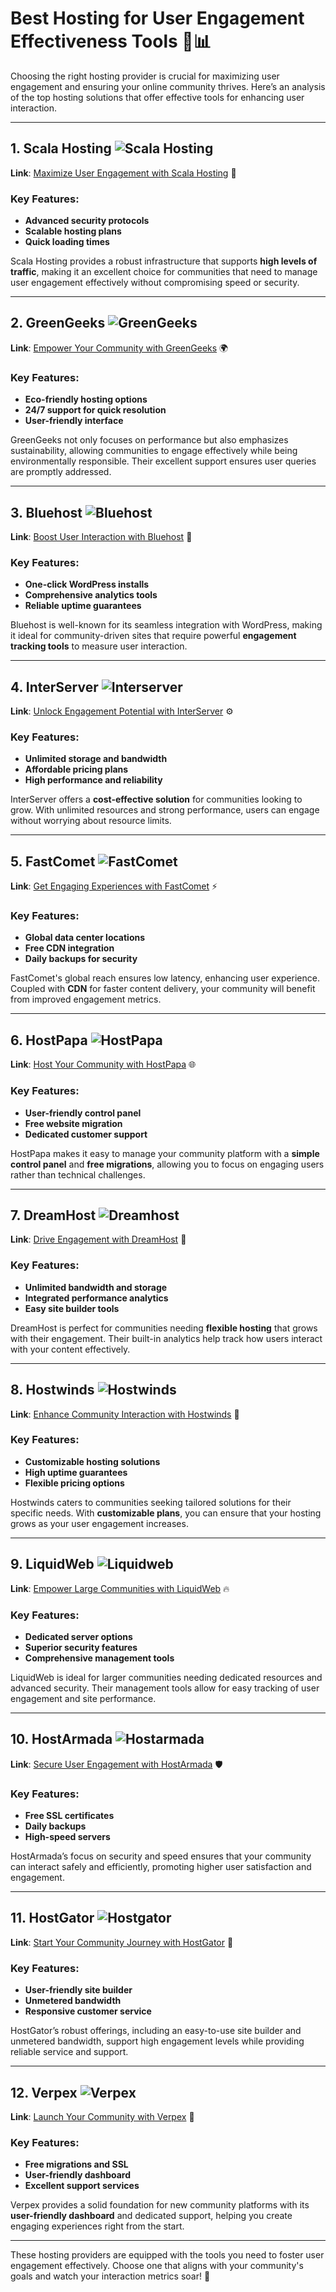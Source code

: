 # Best Hosting for User Engagement Effectiveness Tools 🚀📊

Choosing the right hosting provider is crucial for maximizing user engagement and ensuring your online community thrives. Here’s an analysis of the top hosting solutions that offer effective tools for enhancing user interaction.

---

## 1. Scala Hosting ![Scala Hosting](https://i.imgur.com/uJ5JIK3.png "Scala Web Hosting")
**Link**: [Maximize User Engagement with Scala Hosting](https://snipitx.com/scala-jy) 🔑

### Key Features:
- **Advanced security protocols**
- **Scalable hosting plans**
- **Quick loading times**

Scala Hosting provides a robust infrastructure that supports **high levels of traffic**, making it an excellent choice for communities that need to manage user engagement effectively without compromising speed or security.

---

## 2. GreenGeeks ![GreenGeeks](https://i.imgur.com/eEwuntu.jpg "GreenGeeks Hosting")
**Link**: [Empower Your Community with GreenGeeks](https://snipitx.com/greengeeks-jy) 🌍

### Key Features:
- **Eco-friendly hosting options**
- **24/7 support for quick resolution**
- **User-friendly interface**

GreenGeeks not only focuses on performance but also emphasizes sustainability, allowing communities to engage effectively while being environmentally responsible. Their excellent support ensures user queries are promptly addressed.

---

## 3. Bluehost ![Bluehost](https://i.imgur.com/PasFF9E.jpeg "Bluehost Hosting")
**Link**: [Boost User Interaction with Bluehost](https://snipitx.com/bluehost-jy) 🌟

### Key Features:
- **One-click WordPress installs**
- **Comprehensive analytics tools**
- **Reliable uptime guarantees**

Bluehost is well-known for its seamless integration with WordPress, making it ideal for community-driven sites that require powerful **engagement tracking tools** to measure user interaction.

---

## 4. InterServer ![Interserver](https://i.imgur.com/OM5dOEW.jpeg "Interserver Hosting")
**Link**: [Unlock Engagement Potential with InterServer](https://snipitx.com/interserver-jy) ⚙️

### Key Features:
- **Unlimited storage and bandwidth**
- **Affordable pricing plans**
- **High performance and reliability**

InterServer offers a **cost-effective solution** for communities looking to grow. With unlimited resources and strong performance, users can engage without worrying about resource limits.

---

## 5. FastComet ![FastComet](https://i.imgur.com/7qgXuWp.png "FastComet Hosting")
**Link**: [Get Engaging Experiences with FastComet](https://snipitx.com/fastcomet-jy) ⚡

### Key Features:
- **Global data center locations**
- **Free CDN integration**
- **Daily backups for security**

FastComet's global reach ensures low latency, enhancing user experience. Coupled with **CDN** for faster content delivery, your community will benefit from improved engagement metrics.

---

## 6. HostPapa ![HostPapa](https://i.imgur.com/ouDTkvl.jpeg "HostPapa Hosting")
**Link**: [Host Your Community with HostPapa](https://snipitx.com/hostpapa-jy) 🌐

### Key Features:
- **User-friendly control panel**
- **Free website migration**
- **Dedicated customer support**

HostPapa makes it easy to manage your community platform with a **simple control panel** and **free migrations**, allowing you to focus on engaging users rather than technical challenges.

---

## 7. DreamHost ![Dreamhost](https://i.imgur.com/rXIg8ip.jpeg "Dreamhost Hosting")
**Link**: [Drive Engagement with DreamHost](https://snipitx.com/dreamhost-jy) 💬

### Key Features:
- **Unlimited bandwidth and storage**
- **Integrated performance analytics**
- **Easy site builder tools**

DreamHost is perfect for communities needing **flexible hosting** that grows with their engagement. Their built-in analytics help track how users interact with your content effectively.

---

## 8. Hostwinds ![Hostwinds](https://i.imgur.com/53aSNXx.jpeg "Hostwinds Hosting")
**Link**: [Enhance Community Interaction with Hostwinds](https://snipitx.com/hostwinds-jy) 🔄

### Key Features:
- **Customizable hosting solutions**
- **High uptime guarantees**
- **Flexible pricing options**

Hostwinds caters to communities seeking tailored solutions for their specific needs. With **customizable plans**, you can ensure that your hosting grows as your user engagement increases.

---

## 9. LiquidWeb ![Liquidweb](https://i.imgur.com/4IvT9SC.jpeg "Liquidweb Hosting")
**Link**: [Empower Large Communities with LiquidWeb](https://snipitx.com/liquidweb-jy) 🔥

### Key Features:
- **Dedicated server options**
- **Superior security features**
- **Comprehensive management tools**

LiquidWeb is ideal for larger communities needing dedicated resources and advanced security. Their management tools allow for easy tracking of user engagement and site performance.

---

## 10. HostArmada ![Hostarmada](https://i.imgur.com/KFbdf3o.jpeg "Hostarmada Hosting")
**Link**: [Secure User Engagement with HostArmada](https://snipitx.com/hostarmada-jy) 🛡️

### Key Features:
- **Free SSL certificates**
- **Daily backups**
- **High-speed servers**

HostArmada’s focus on security and speed ensures that your community can interact safely and efficiently, promoting higher user satisfaction and engagement.

---

## 11. HostGator ![Hostgator](https://i.imgur.com/BcVkH57.jpeg "Hostgator Hosting")
**Link**: [Start Your Community Journey with HostGator](https://snipitx.com/hostgator-jy) 🐊

### Key Features:
- **User-friendly site builder**
- **Unmetered bandwidth**
- **Responsive customer service**

HostGator’s robust offerings, including an easy-to-use site builder and unmetered bandwidth, support high engagement levels while providing reliable service and support.

---

## 12. Verpex ![Verpex](https://i.imgur.com/6x5LhiS.jpeg "Verpex Hosting")
**Link**: [Launch Your Community with Verpex](https://snipitx.com/verpex-jy) 🌟

### Key Features:
- **Free migrations and SSL**
- **User-friendly dashboard**
- **Excellent support services**

Verpex provides a solid foundation for new community platforms with its **user-friendly dashboard** and dedicated support, helping you create engaging experiences right from the start.

---

These hosting providers are equipped with the tools you need to foster user engagement effectively. Choose one that aligns with your community's goals and watch your interaction metrics soar! 🌟
